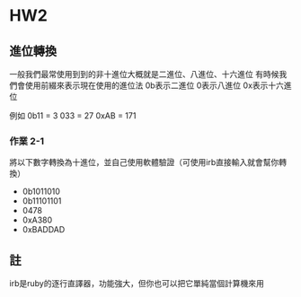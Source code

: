 # HW2

## 進位轉換
一般我們最常使用到到的非十進位大概就是二進位、八進位、十六進位
有時候我們會使用前綴來表示現在使用的進位法
0b表示二進位
0表示八進位
0x表示十六進位

例如
0b11 = 3
033 = 27
0xAB = 171

### 作業 2-1
將以下數字轉換為十進位，並自己使用軟體驗證（可使用irb直接輸入就會幫你轉換）

- 0b1011010
- 0b11101101
- 0478
- 0xA380
- 0xBADDAD


## 註
irb是ruby的逐行直譯器，功能強大，但你也可以把它單純當個計算機來用
